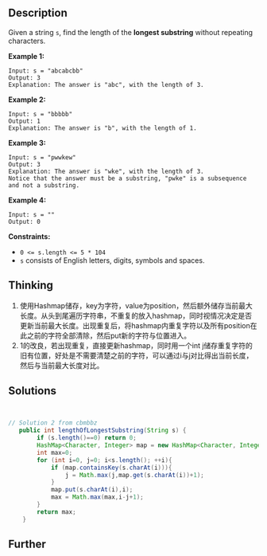 ## Description

Given a string `s`, find the length of the **longest substring** without repeating characters.

 

**Example 1:**

```
Input: s = "abcabcbb"
Output: 3
Explanation: The answer is "abc", with the length of 3.
```

**Example 2:**

```
Input: s = "bbbbb"
Output: 1
Explanation: The answer is "b", with the length of 1.
```

**Example 3:**

```
Input: s = "pwwkew"
Output: 3
Explanation: The answer is "wke", with the length of 3.
Notice that the answer must be a substring, "pwke" is a subsequence and not a substring.
```

**Example 4:**

```
Input: s = ""
Output: 0
```

 

**Constraints:**

- `0 <= s.length <= 5 * 104`
- `s` consists of English letters, digits, symbols and spaces.

## Thinking

1. 使用Hashmap储存，key为字符，value为position，然后额外储存当前最大长度。从头到尾遍历字符串，不重复的放入hashmap，同时视情况决定是否更新当前最大长度。出现重复后，将hashmap内重复字符以及所有position在此之前的字符全部清除，然后put新的字符与位置进入。
2. 1的改良，若出现重复，直接更新hashmap，同时用一个int j储存重复字符的旧有位置，好处是不需要清楚之前的字符，可以通过i与j对比得出当前长度，然后与当前最大长度对比。

## Solutions

~~~java


// Solution 2 from cbmbbz
   public int lengthOfLongestSubstring(String s) {
        if (s.length()==0) return 0;
        HashMap<Character, Integer> map = new HashMap<Character, Integer>();
        int max=0;
        for (int i=0, j=0; i<s.length(); ++i){
            if (map.containsKey(s.charAt(i))){
                j = Math.max(j,map.get(s.charAt(i))+1);
            }
            map.put(s.charAt(i),i);
            max = Math.max(max,i-j+1);
        }
        return max;
    }
~~~



## Further

